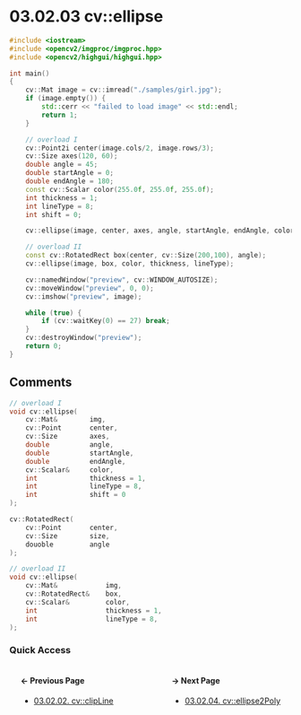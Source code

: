 # 03.02.03 cv::ellipse

```cxx
#include <iostream>
#include <opencv2/imgproc/imgproc.hpp>
#include <opencv2/highgui/highgui.hpp>

int main()
{
    cv::Mat image = cv::imread("./samples/girl.jpg");
    if (image.empty()) {
        std::cerr << "failed to load image" << std::endl;
        return 1;
    }

    // overload I
    cv::Point2i center(image.cols/2, image.rows/3);
    cv::Size axes(120, 60);
    double angle = 45;
    double startAngle = 0;
    double endAngle = 180;
    const cv::Scalar color(255.0f, 255.0f, 255.0f);
    int thickness = 1;
    int lineType = 8;
    int shift = 0;

    cv::ellipse(image, center, axes, angle, startAngle, endAngle, color, thickness, lineType, shift);

    // overload II
    const cv::RotatedRect box(center, cv::Size(200,100), angle);
    cv::ellipse(image, box, color, thickness, lineType);

    cv::namedWindow("preview", cv::WINDOW_AUTOSIZE);
    cv::moveWindow("preview", 0, 0);
    cv::imshow("preview", image);

    while (true) {
        if (cv::waitKey(0) == 27) break;
    }
    cv::destroyWindow("preview");
    return 0;
}

```

## <span title="References: Learning OpenCV 3 - pages 160 and 161&#13;&#09;&#09;&nbsp;">Comments</span>

```cxx
// overload I
void cv::ellipse(
    cv::Mat&        img,
    cv::Point       center,
    cv::Size        axes,
    double          angle,
    double          startAngle,
    double          endAngle,
    cv::Scalar&     color,
    int             thickness = 1,
    int             lineType = 8,
    int             shift = 0
);

cv::RotatedRect(
    cv::Point       center,
    cv::Size        size,
    douoble         angle
);

// overload II
void cv::ellipse(
    cv::Mat&            img,
    cv::RotatedRect&    box,
    cv::Scalar&         color,
    int                 thickness = 1,
    int                 lineType = 8,
);
```

### Quick Access

<div class="previous_page" style="float:left;margin-left:20px;margin-right:20px">

#### &#8592; Previous Page

* [03.02.02. cv::clipLine](./../../03.operations/02.drawing/02.clipline.md)

</div>
<div class="next_page" style="float:right;margin-left:20px;margin-right:20px">

#### &#8594; Next Page

* [03.02.04. cv::ellipse2Poly](./../../03.operations/02.drawing/04.ellipse2poly.md)

</div>
